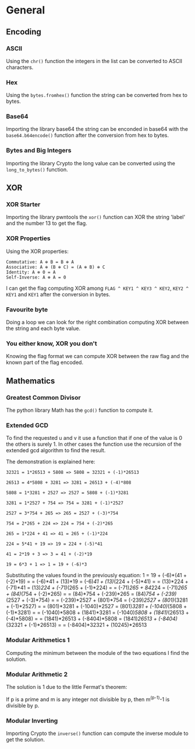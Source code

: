 # General

## Encoding

### ASCII

Using the `chr()` function the integers in the list can be converted to ASCII characters.

### Hex

Using the `bytes.fromhex()` function the string can be converted from hex to bytes.

### Base64

Importing the library base64 the string can be enconded in base64 with the `base64.b64encode()` function after the conversion from hex to bytes.

### Bytes and Big Integers

Importing the library Crypto the long value can be converted using the `long_to_bytes()` function.

## XOR

### XOR Starter

Importing the library pwntools the `xor()` function can XOR the string 'label' and the number 13 to get the flag.

### XOR Properties

Using the XOR properties:
>>>
    Commutative: A ⊕ B = B ⊕ A
    Associative: A ⊕ (B ⊕ C) = (A ⊕ B) ⊕ C
    Identity: A ⊕ 0 = A
    Self-Inverse: A ⊕ A = 0
>>>
I can get the flag computing XOR among `FLAG ^ KEY1 ^ KEY3 ^ KEY2`, `KEY2 ^ KEY1` and `KEY1` after the conversion in bytes.

### Favourite byte

Doing a loop we can look for the right combination computing XOR between the string and each byte value.

### You either know, XOR you don't

Knowing the flag format we can compute XOR between the raw flag and the known part of the flag encoded.

## Mathematics

### Greatest Common Divisor

The python library Math has the `gcd()` function to compute it.

### Extended GCD

To find the requested u and v it use a function that if one of the value is 0 the others is surely 1.
In other cases the function use the recursion of the extended gcd algorithm to find the result.

The demonstration is explained here:

    32321 = 1*26513 + 5808 => 5808 = 32321 + (-1)*26513

    26513 = 4*5808 + 3281 => 3281 = 26513 + (-4)*808

    5808 = 1*3281 + 2527 => 2527 = 5808 + (-1)*3281

    3281 = 1*2527 + 754 => 754 = 3281 + (-1)*2527

    2527 = 3*754 + 265 => 265 = 2527 + (-3)*754

    754 = 2*265 + 224 => 224 = 754 + (-2)*265

    265 = 1*224 + 41 => 41 = 265 + (-1)*224

    224 = 5*41 + 19 => 19 = 224 + (-5)*41

    41 = 2*19 + 3 => 3 = 41 + (-2)*19

    19 = 6*3 + 1 => 1 = 19 + (-6)*3

Substituting the values found in the previously equation:
    1 = 19 + (-6)*(41 + (-2)*19) =
        = (-6)*41 + (13)*19 = (-6)*41 + (13)*(224 + (-5)*41) =
        = (13)*224 + (-71)*41 = (13)*224 + (-71)*(265 + (-1)*224) =
        = (-71)*265 + 84*224 = (-71)*265 + (84)*(754 + (-2)*265) =
        = (84)*754 + (-239)*265 = (84)*754 + (-239)*(2527 + (-3)*754) =
        = (-239)*2527 + (801)*754 = (-239)*2527 + (801)*(3281 + (-1)*2527) =
        = (801)*3281 + (-1040)*2527 = (801)*3281 + (-1040)*(5808 + (-1)*3281) =
        = (-1040)*5808 + (1841)*3281 = (-1040)*5808 + (1841)*(26513 + (-4)*5808) =
        = (1841)*26513 + (-8404)*5808 = (1841)*26513 + (-8404)*(32321 + (-1)*26513) =
        = (-8404)*32321 + (10245)*26513

### Modular Arithmetics 1

Computing the minimum between the module of the two equations I find the solution.

### Modular Arithmetic 2

The solution is 1 due to the little Fermat's theorem:

If p is a prime and m is any integer not divisible by p, then m<sup>(p-1)</sup>-1 is divisible by p.

### Modular Inverting

Importing Crypto the `inverse()` function can compute the inverse module to get the solution.
